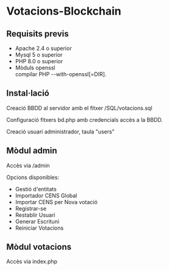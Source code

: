 # Votacions-Blockchain
<h2>Requisits previs</h2>
<ul>
<li>Apache 2.4 o superior</li>
  <li>Mysql 5 o superior</li>
  <li>PHP 8.0 o superior</li>
  <li>Mòduls openssl <br/>compilar PHP --with-openssl[=DIR].</li>
</ul>

<h2>Instal·lació</h2>
<p>Creació BBDD al servidor amb el fitxer /SQL/votacions.sql</p>
<p>Configuració fitxers bd.php amb credencials accès a la BBDD.</p>
<p>Creació usuari administrador, taula "users"</p>

<h2>Mòdul admin</h2>
<p>Accès via /admin</p>
<p>Opcions disponibles:
<ul>
<li>Gestió d'entitats</li>
<li>Importador CENS Global</li>
<li>Importar CENS per Nova votació</li>
<li>Registrar-se</li>
<li>Restablir Usuari</li>
<li>Generar Escrituni</li>
<li>Reiniciar Votacions</li>
</ul>
</p>

<h2>Mòdul votacions</h2>
<p>Accès via index.php</p>
